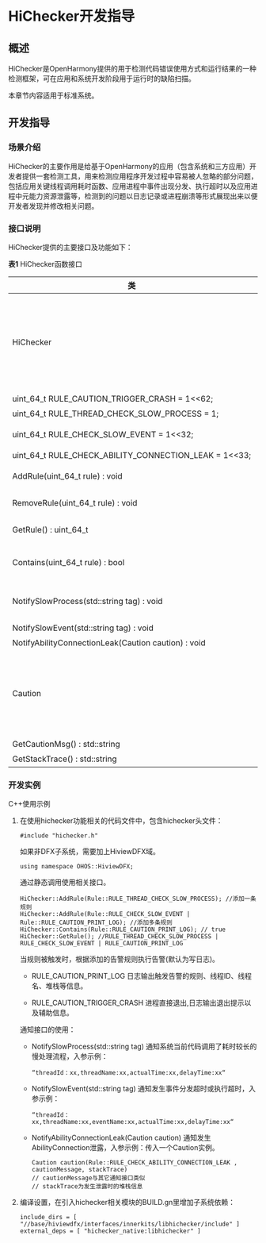# HiChecker开发指导


## 概述

HiChecker是OpenHarmony提供的用于检测代码错误使用方式和运行结果的一种检测框架，可在应用和系统开发阶段用于运行时的缺陷扫描。

本章节内容适用于标准系统。


## 开发指导


### 场景介绍

HiChecker的主要作用是给基于OpenHarmony的应用（包含系统和三方应用）开发者提供一套检测工具，用来检测应用程序开发过程中容易被人忽略的部分问题，包括应用关键线程调用耗时函数、应用进程中事件出现分发、执行超时以及应用进程中元能力资源泄露等，检测到的问题以日志记录或进程崩溃等形式展现出来以便开发者发现并修改相关问题。


### 接口说明

HiChecker提供的主要接口及功能如下：

  **表1** HiChecker函数接口

| **类** | **方法（包括返回值、方法名、参数列表）** | **描述** | 
| -------- | -------- | -------- |
| HiChecker | uint_64_t&nbsp;RULE_CAUTION_PRINT_LOG<br/>=&nbsp;1&lt;&lt;63; | 告警规则，当有告警时记录日志。 | 
| uint_64_t&nbsp;RULE_CAUTION_TRIGGER_CRASH&nbsp;=&nbsp;1&lt;&lt;62; | 告警规则，当有告警时让应用退出。 | 
| uint_64_t&nbsp;RULE_THREAD_CHECK_SLOW_PROCESS&nbsp;=&nbsp;1; | 检测规则，检测是否有耗时函数被调用。 | 
| uint_64_t&nbsp;RULE_CHECK_SLOW_EVENT&nbsp;=&nbsp;1&lt;&lt;32; | 检测规则，检测有事件分发或处理超过规定的时间阈值。 | 
| uint_64_t&nbsp;RULE_CHECK_ABILITY_CONNECTION_LEAK&nbsp;=&nbsp;1&lt;&lt;33; | 检测规则，检测ability泄露。 | 
| AddRule(uint_64_t&nbsp;rule)&nbsp;:&nbsp;void | 添加一条或者多条规则到系统，系统根据添加的规则进行检测或反馈。 | 
| RemoveRule(uint_64_t&nbsp;rule)&nbsp;:&nbsp;void | 删除一组规则，删除的规则后续将不再生效。 | 
| GetRule()&nbsp;:&nbsp;uint_64_t | 获取当前线程规则、进程规则、告警规则的合集。 | 
| Contains(uint_64_t&nbsp;rule)&nbsp;:&nbsp;bool | 当前已添加的规则集中是否包含了某一个特定的规则,&nbsp;如果传入的rule是线程级别的rule，仅查询当前线程中是否包含。 | 
| NotifySlowProcess(std::string&nbsp;tag)&nbsp;:&nbsp;void | 通知有慢处理，通知系统当前代码调用了耗时较长的慢处理流程，以告知应用重要线程中尽量避开直接调用。 | 
| NotifySlowEvent(std::string&nbsp;tag)&nbsp;:&nbsp;void | 通知发生事件分发超时或执行超时。 | 
| NotifyAbilityConnectionLeak(Caution&nbsp;caution)&nbsp;:&nbsp;void | 通知发生AbilityConnection泄露。 | 
| Caution | GetTriggerRule()&nbsp;:&nbsp;uint_64_t | 获取触发当前告警的检测规则。 | 
| GetCautionMsg()&nbsp;:&nbsp;std::string | 获取更多辅助信息。 | 
| GetStackTrace()&nbsp;:&nbsp;std::string | 获取告警触发时的堆栈信息。 | 


### 开发实例

C++使用示例

1. 在使用hichecker功能相关的代码文件中，包含hichecker头文件：
     
   ```
   #include "hichecker.h"
   ```

   如果非DFX子系统，需要加上HiviewDFX域。

     
   ```
   using namespace OHOS::HiviewDFX;
   ```

   通过静态调用使用相关接口。

     
   ```
   HiChecker::AddRule(Rule::RULE_THREAD_CHECK_SLOW_PROCESS); //添加一条规则
   HiChecker::AddRule(Rule::RULE_CHECK_SLOW_EVENT | Rule::RULE_CAUTION_PRINT_LOG); //添加多条规则
   HiChecker::Contains(Rule::RULE_CAUTION_PRINT_LOG); // true
   HiChecker::GetRule(); //RULE_THREAD_CHECK_SLOW_PROCESS | RULE_CHECK_SLOW_EVENT | RULE_CAUTION_PRINT_LOG
   ```

   当规则被触发时，根据添加的告警规则执行告警(默认为写日志)。

   - RULE_CAUTION_PRINT_LOG
      日志输出触发告警的规则、线程ID、线程名、堆栈等信息。

   - RULE_CAUTION_TRIGGER_CRASH
      进程直接退出,日志输出退出提示以及辅助信息。

   通知接口的使用：

   - NotifySlowProcess(std::string tag)
      通知系统当前代码调用了耗时较长的慢处理流程，入参示例：

        
      ```
      “threadId：xx,threadName:xx,actualTime:xx,delayTime:xx“
      ```

   - NotifySlowEvent(std::string tag)
      通知发生事件分发超时或执行超时，入参示例：

        
      ```
      “threadId：xx,threadName:xx,eventName:xx,actualTime:xx,delayTime:xx“
      ```

   - NotifyAbilityConnectionLeak(Caution caution)
      通知发生AbilityConnection泄露，入参示例：传入一个Caution实例。

        
      ```
      Caution caution(Rule::RULE_CHECK_ABILITY_CONNECTION_LEAK , cautionMessage, stackTrace)
      // cautionMessage与其它通知接口类似
      // stackTrace为发生泄露时的堆栈信息
      ```

2. 编译设置，在引入hichecker相关模块的BUILD.gn里增加子系统依赖：
     
   ```
   include_dirs = [ "//base/hiviewdfx/interfaces/innerkits/libhichecker/include" ]
   external_deps = [ "hichecker_native:libhichecker" ]
   ```
